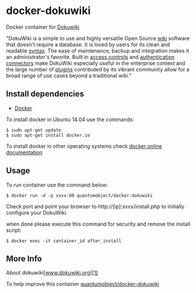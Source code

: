 # docker-dokuwiki

Docker container for [Dokuwiki][3]

"DokuWiki is a simple to use and highly versatile Open Source [wiki][6] software that doesn't require a database. It is loved by users for its clean and readable [syntax][7]. The ease of maintenance, backup and integration makes it an administrator's favorite. Built in [access controls][8] and [authentication connectors][9] make DokuWiki especially useful in the enterprise context and the large number of [plugins][10] contributed by its vibrant community allow for a broad range of use cases beyond a traditional wiki."

## Install dependencies

  - [Docker][2]

To install docker in Ubuntu 14.04 use the commands:

    $ sudo apt-get update
    $ sudo apt-get install docker.io

 To install docker in other operating systems check [docker online documentation][4]

## Usage

To run container use the command below:

    $ docker run -d -p xxxx:80 quantumobject/docker-dokuwiki

Check port and point your browser to http://[ip]:xxxx/install.php  to initially configure your DokuWiki.

when done please execute this command for security and remove the install script:

    $ docker exec -it container_id after_install

## More Info

About dokuwiki[www.dokuwiki.org][1]

To help improve this container [quantumobject/docker-dokuwiki][5]

[1]:https://www.dokuwiki.org
[2]:https://www.docker.com
[3]:http://download.dokuwiki.org/
[4]:http://docs.docker.com
[5]:https://github.com/QuantumObject/docker-dokuwiki
[6]:http://en.wikipedia.org/wiki/Wiki
[7]:https://www.dokuwiki.org/wiki:syntax
[8]:https://www.dokuwiki.org/acl
[9]:https://www.dokuwiki.org/auth
[10]:https://www.dokuwiki.org/plugins
